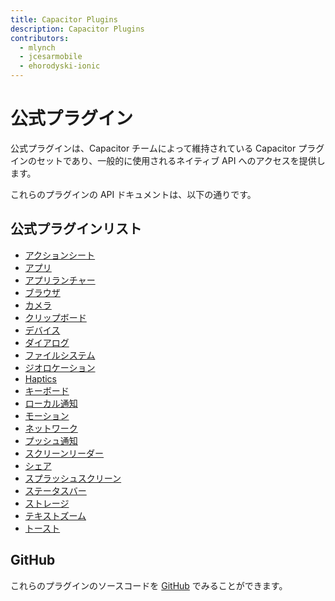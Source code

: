 ```yaml
---
title: Capacitor Plugins
description: Capacitor Plugins
contributors:
  - mlynch
  - jcesarmobile
  - ehorodyski-ionic
---
```


# 公式プラグイン

公式プラグインは、Capacitor チームによって維持されている Capacitor プラグインのセットであり、一般的に使用されるネイティブ API へのアクセスを提供します。

これらのプラグインの API ドキュメントは、以下の通りです。

## 公式プラグインリスト

- [アクションシート](/docs/apis/action-sheet)
- [アプリ](/docs/apis/app)
- [アプリランチャー](/docs/apis/app-launcher)
- [ブラウザ](/docs/apis/browser)
- [カメラ](/docs/apis/camera)
- [クリップボード](/docs/apis/clipboard)
- [デバイス](/docs/apis/device)
- [ダイアログ](/docs/apis/dialog)
- [ファイルシステム](/docs/apis/filesystem)
- [ジオロケーション](/docs/apis/geolocation)
- [Haptics](/docs/apis/haptics)
- [キーボード](/docs/apis/keyboard)
- [ローカル通知](/docs/apis/local-notifications)
- [モーション](/docs/apis/motion)
- [ネットワーク](/docs/apis/network)
- [プッシュ通知](/docs/apis/push-notifications)
- [スクリーンリーダー](/docs/apis/screen-reader)
- [シェア](/docs/apis/share)
- [スプラッシュスクリーン](/docs/apis/splash-screen)
- [ステータスバー](/docs/apis/status-bar)
- [ストレージ](/docs/apis/storage)
- [テキストズーム](/docs/apis/text-zoom)
- [トースト](/docs/apis/toast)

## GitHub

これらのプラグインのソースコードを [GitHub](https://github.com/ionic-team/capacitor-plugins) でみることができます。
